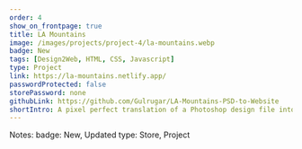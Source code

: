 ```yaml
---
order: 4
show_on_frontpage: true
title: LA Mountains
image: /images/projects/project-4/la-mountains.webp
badge: New
tags: [Design2Web, HTML, CSS, Javascript]
type: Project
link: https://la-mountains.netlify.app/
passwordProtected: false
storePassword: none
githubLink: https://github.com/Gulrugar/LA-Mountains-PSD-to-Website
shortIntro: A pixel perfect translation of a Photoshop design file into a fully functional and mobile responsive website
---
```


Notes:
badge: New, Updated
type: Store, Project
